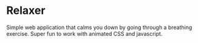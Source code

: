 # Relaxer
Simple web application that calms you down by going through a breathing exercise. Super fun to work with animated CSS and javascript.
